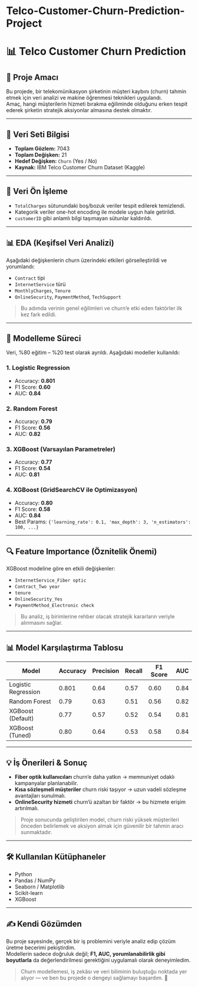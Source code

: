 # Telco-Customer-Churn-Prediction-Project

# 📊 Telco Customer Churn Prediction

## 🎯 Proje Amacı

Bu projede, bir telekomünikasyon şirketinin müşteri kaybını (churn) tahmin etmek için veri analizi ve makine öğrenmesi teknikleri uygulandı.  
Amaç, hangi müşterilerin hizmeti bırakma eğiliminde olduğunu erken tespit ederek şirketin stratejik aksiyonlar almasına destek olmaktır.

---

## 📁 Veri Seti Bilgisi

- **Toplam Gözlem:** 7043  
- **Toplam Değişken:** 21  
- **Hedef Değişken:** `Churn` (Yes / No)  
- **Kaynak:** IBM Telco Customer Churn Dataset (Kaggle)

---

## 🧼 Veri Ön İşleme

- `TotalCharges` sütunundaki boş/bozuk veriler tespit edilerek temizlendi.  
- Kategorik veriler one-hot encoding ile modele uygun hale getirildi.  
- `customerID` gibi anlamlı bilgi taşımayan sütunlar kaldırıldı.  

---

## 📊 EDA (Keşifsel Veri Analizi)

Aşağıdaki değişkenlerin churn üzerindeki etkileri görselleştirildi ve yorumlandı:

- `Contract` tipi  
- `InternetService` türü  
- `MonthlyCharges`, `Tenure`  
- `OnlineSecurity`, `PaymentMethod`, `TechSupport`

> Bu adımda verinin genel eğilimleri ve churn’e etki eden faktörler ilk kez fark edildi.

---

## 🤖 Modelleme Süreci

Veri, %80 eğitim – %20 test olarak ayrıldı. Aşağıdaki modeller kullanıldı:

### 1. Logistic Regression
- Accuracy: **0.801**
- F1 Score: **0.60**
- AUC: **0.84**

### 2. Random Forest
- Accuracy: **0.79**
- F1 Score: **0.56**
- AUC: **0.82**

### 3. XGBoost (Varsayılan Parametreler)
- Accuracy: **0.77**
- F1 Score: **0.54**
- AUC: **0.81**

### 4. XGBoost (GridSearchCV ile Optimizasyon)
- Accuracy: **0.80**
- F1 Score: **0.58**
- AUC: **0.84**
- Best Params: `{'learning_rate': 0.1, 'max_depth': 3, 'n_estimators': 100, ...}`

---

## 🔍 Feature Importance (Öznitelik Önemi)

XGBoost modeline göre en etkili değişkenler:

- `InternetService_Fiber optic`
- `Contract_Two year`
- `tenure`
- `OnlineSecurity_Yes`
- `PaymentMethod_Electronic check`

> Bu analiz, iş birimlerine rehber olacak stratejik kararların veriyle alınmasını sağlar.

---

## 📊 Model Karşılaştırma Tablosu

| Model               | Accuracy | Precision | Recall | F1 Score | AUC  |
|--------------------|----------|-----------|--------|----------|------|
| Logistic Regression| 0.801    | 0.64      | 0.57   | 0.60     | 0.84 |
| Random Forest       | 0.79     | 0.63      | 0.51   | 0.56     | 0.82 |
| XGBoost (Default)   | 0.77     | 0.57      | 0.52   | 0.54     | 0.81 |
| XGBoost (Tuned)     | 0.80     | 0.64      | 0.53   | 0.58     | 0.84 |

---

## 💡 İş Önerileri & Sonuç

- **Fiber optik kullanıcıları** churn’e daha yatkın → memnuniyet odaklı kampanyalar planlanabilir.  
- **Kısa sözleşmeli müşteriler** churn riski taşıyor → uzun vadeli sözleşme avantajları sunulmalı.  
- **OnlineSecurity hizmeti** churn’ü azaltan bir faktör → bu hizmete erişim artırılmalı.  

> Proje sonucunda geliştirilen model, churn riski yüksek müşterileri önceden belirlemek ve aksiyon almak için güvenilir bir tahmin aracı sunmaktadır.

---

## 🛠️ Kullanılan Kütüphaneler

- Python
- Pandas / NumPy  
- Seaborn / Matplotlib  
- Scikit-learn  
- XGBoost  

---

## ✍️ Kendi Gözümden

Bu proje sayesinde, gerçek bir iş problemini veriyle analiz edip çözüm üretme becerimi pekiştirdim.  
Modellerin sadece doğruluk değil; **F1, AUC, yorumlanabilirlik gibi boyutlarla** da değerlendirilmesi gerektiğini uygulamalı olarak deneyimledim.

> Churn modellemesi, iş zekâsı ve veri biliminin buluştuğu noktada yer alıyor — ve ben bu projede o dengeyi sağlamayı başardım. 🙌
